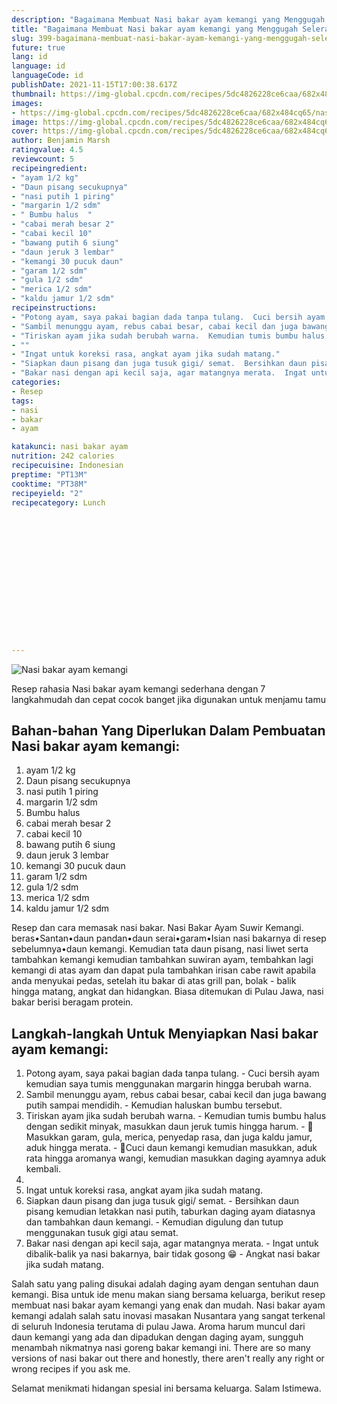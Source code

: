 ```yaml
---
description: "Bagaimana Membuat Nasi bakar ayam kemangi yang Menggugah Selera"
title: "Bagaimana Membuat Nasi bakar ayam kemangi yang Menggugah Selera"
slug: 399-bagaimana-membuat-nasi-bakar-ayam-kemangi-yang-menggugah-selera
future: true
lang: id
language: id
languageCode: id
publishDate: 2021-11-15T17:00:38.617Z 
thumbnail: https://img-global.cpcdn.com/recipes/5dc4826228ce6caa/682x484cq65/nasi-bakar-ayam-kemangi-foto-resep-utama.webp
images:
- https://img-global.cpcdn.com/recipes/5dc4826228ce6caa/682x484cq65/nasi-bakar-ayam-kemangi-foto-resep-utama.webp
image: https://img-global.cpcdn.com/recipes/5dc4826228ce6caa/682x484cq65/nasi-bakar-ayam-kemangi-foto-resep-utama.webp
cover: https://img-global.cpcdn.com/recipes/5dc4826228ce6caa/682x484cq65/nasi-bakar-ayam-kemangi-foto-resep-utama.webp
author: Benjamin Marsh
ratingvalue: 4.5
reviewcount: 5
recipeingredient:
- "ayam 1/2 kg"
- "Daun pisang secukupnya"
- "nasi putih 1 piring"
- "margarin 1/2 sdm"
- " Bumbu halus  "
- "cabai merah besar 2"
- "cabai kecil 10"
- "bawang putih 6 siung"
- "daun jeruk 3 lembar"
- "kemangi 30 pucuk daun"
- "garam 1/2 sdm"
- "gula 1/2 sdm"
- "merica 1/2 sdm"
- "kaldu jamur 1/2 sdm"
recipeinstructions:
- "Potong ayam, saya pakai bagian dada tanpa tulang.  Cuci bersih ayam kemudian saya tumis menggunakan margarin hingga berubah warna."
- "Sambil menunggu ayam, rebus cabai besar, cabai kecil dan juga bawang putih sampai mendidih.  Kemudian haluskan bumbu tersebut."
- "Tiriskan ayam jika sudah berubah warna.  Kemudian tumis bumbu halus dengan sedikit minyak, masukkan daun jeruk tumis hingga harum.  🌼Masukkan garam, gula, merica, penyedap rasa, dan juga kaldu jamur, aduk hingga merata.  🌼Cuci daun kemangi kemudian masukkan, aduk rata hingga aromanya wangi, kemudian masukkan daging ayamnya aduk kembali."
- ""
- "Ingat untuk koreksi rasa, angkat ayam jika sudah matang."
- "Siapkan daun pisang dan juga tusuk gigi/ semat.  Bersihkan daun pisang kemudian letakkan nasi putih, taburkan daging ayam diatasnya dan tambahkan daun kemangi.  Kemudian digulung dan tutup menggunakan tusuk gigi atau semat."
- "Bakar nasi dengan api kecil saja, agar matangnya merata.  Ingat untuk dibalik-balik ya nasi bakarnya, bair tidak gosong 😁 Angkat nasi bakar jika sudah matang."
categories:
- Resep
tags:
- nasi
- bakar
- ayam

katakunci: nasi bakar ayam 
nutrition: 242 calories
recipecuisine: Indonesian
preptime: "PT13M"
cooktime: "PT38M"
recipeyield: "2"
recipecategory: Lunch


     
    
    
    
    
    
    
    
    
    
    
      
    
---
```



![Nasi bakar ayam kemangi](https://img-global.cpcdn.com/recipes/5dc4826228ce6caa/682x484cq65/nasi-bakar-ayam-kemangi-foto-resep-utama.webp)

Resep rahasia Nasi bakar ayam kemangi  sederhana dengan 7 langkahmudah dan cepat cocok banget jika digunakan untuk menjamu tamu

<!--inarticleads1-->

## Bahan-bahan Yang Diperlukan Dalam Pembuatan Nasi bakar ayam kemangi:

1. ayam 1/2 kg
1. Daun pisang secukupnya
1. nasi putih 1 piring
1. margarin 1/2 sdm
1.  Bumbu halus  
1. cabai merah besar 2
1. cabai kecil 10
1. bawang putih 6 siung
1. daun jeruk 3 lembar
1. kemangi 30 pucuk daun
1. garam 1/2 sdm
1. gula 1/2 sdm
1. merica 1/2 sdm
1. kaldu jamur 1/2 sdm

Resep dan cara memasak nasi bakar. Nasi Bakar Ayam Suwir Kemangi. beras•Santan•daun pandan•daun serai•garam•Isian nasi bakarnya di resep sebelumnya•daun kemangi. Kemudian tata daun pisang, nasi liwet serta tambahkan kemangi kemudian tambahkan suwiran ayam, tembahkan lagi kemangi di atas ayam dan dapat pula tambahkan irisan cabe rawit apabila anda menyukai pedas, setelah itu bakar di atas grill pan, bolak - balik hingga matang, angkat dan hidangkan. Biasa ditemukan di Pulau Jawa, nasi bakar berisi beragam protein. 

<!--inarticleads2-->

## Langkah-langkah Untuk Menyiapkan Nasi bakar ayam kemangi:

1. Potong ayam, saya pakai bagian dada tanpa tulang.  - Cuci bersih ayam kemudian saya tumis menggunakan margarin hingga berubah warna.
1. Sambil menunggu ayam, rebus cabai besar, cabai kecil dan juga bawang putih sampai mendidih.  - Kemudian haluskan bumbu tersebut.
1. Tiriskan ayam jika sudah berubah warna.  - Kemudian tumis bumbu halus dengan sedikit minyak, masukkan daun jeruk tumis hingga harum.  - 🌼Masukkan garam, gula, merica, penyedap rasa, dan juga kaldu jamur, aduk hingga merata.  - 🌼Cuci daun kemangi kemudian masukkan, aduk rata hingga aromanya wangi, kemudian masukkan daging ayamnya aduk kembali.
1. 
1. Ingat untuk koreksi rasa, angkat ayam jika sudah matang.
1. Siapkan daun pisang dan juga tusuk gigi/ semat.  - Bersihkan daun pisang kemudian letakkan nasi putih, taburkan daging ayam diatasnya dan tambahkan daun kemangi.  - Kemudian digulung dan tutup menggunakan tusuk gigi atau semat.
1. Bakar nasi dengan api kecil saja, agar matangnya merata.  - Ingat untuk dibalik-balik ya nasi bakarnya, bair tidak gosong 😁 - Angkat nasi bakar jika sudah matang.


Salah satu yang paling disukai adalah daging ayam dengan sentuhan daun kemangi. Bisa untuk ide menu makan siang bersama keluarga, berikut resep membuat nasi bakar ayam kemangi yang enak dan mudah. Nasi bakar ayam kemangi adalah salah satu inovasi masakan Nusantara yang sangat terkenal di seluruh Indonesia terutama di pulau Jawa. Aroma harum muncul dari daun kemangi yang ada dan dipadukan dengan daging ayam, sungguh menambah nikmatnya nasi goreng bakar kemangi ini. There are so many versions of nasi bakar out there and honestly, there aren&#39;t really any right or wrong recipes if you ask me. 

Selamat menikmati hidangan spesial ini bersama keluarga. Salam Istimewa.
